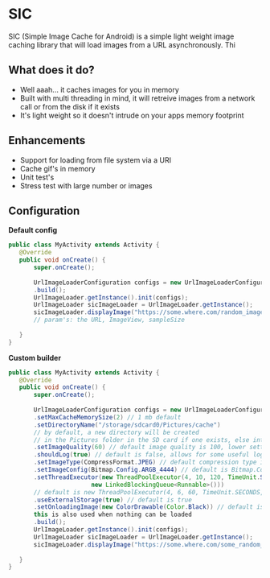 SIC
===
SIC (Simple Image Cache for Android) is a simple light weight image caching library that will load images from a URL asynchronously. Thi

## What does it do?
* Well aaah... it caches images for you in memory
* Built with multi threading in mind, it will retreive images from a network call or from the disk if it exists
* It's light weight so it doesn't intrude on your apps memory footprint

## Enhancements
* Support for loading from file system via a URI
* Cache gif's in memory
* Unit test's
* Stress test with large number or images
 
## Configuration
 
 **Default config**
 
 ``` java
public class MyActivity extends Activity {
	@Override
	public void onCreate() {
		super.onCreate();
		
		UrlImageLoaderConfiguration configs = new UrlImageLoaderConfiguration.Builder(getApplicationContext())
		.build();
		UrlImageLoader.getInstance().init(configs);
		UrlImageLoader sicImageLoader = UrlImageLoader.getInstance();
		sicImageLoader.displayImage("https://some.where.com/random_image.jpg", someImageView, 4); 
		// param's: the URL, ImageView, sampleSize
		
	}
}
```

 **Custom builder**
 ``` java
public class MyActivity extends Activity {
	@Override
	public void onCreate() {
		super.onCreate();
		
		UrlImageLoaderConfiguration configs = new UrlImageLoaderConfiguration.Builder(getApplicationContext())
		.setMaxCacheMemorySize(2) // 1 mb default
		.setDirectoryName("/storage/sdcard0/Pictures/cache") 
		// by default, a new directory will be created 
		// in the Pictures folder in the SD card if one exists, else internal sotrage is used
		.setImageQuality(60) // default image quality is 100, lower settings are recomended for thumbnails
		.shouldLog(true) // default is false, allows for some useful logging
		.setImageType(CompressFormat.JPEG) // default compression type is JPEG
		.setImageConfig(Bitmap.Config.ARGB_4444) // default is Bitmap.Config.ARGB_8888
		.setThreadExecutor(new ThreadPoolExecutor(4, 10, 120, TimeUnit.SECONDS,
		                new LinkedBlockingQueue<Runnable>()))
		// default is new ThreadPoolExecutor(4, 6, 60, TimeUnit.SECONDS, new LinkedBlockingQueue<Runnable>())
		.useExternalStorage(true) // default is true
		.setOnloadingImage(new ColorDrawable(Color.Black)) // default is a black Drawable,
		this is also used when nothing can be loaded
		.build(); 
		UrlImageLoader.getInstance().init(configs);
		UrlImageLoader sicImageLoader = UrlImageLoader.getInstance();
		sicImageLoader.displayImage("https://some.where.com/some_random_image.jpg", someImageView, 4);
		
	}
}
```
